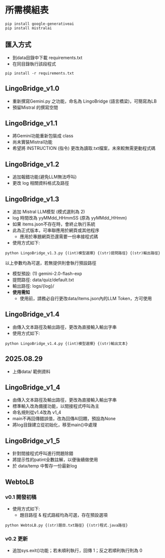 # 所需模組表
```
pip install google-generativeai
pip install mistralai
```

## 匯入方式
- 到data目錄中下載 requirements.txt
- 在同目錄執行該段程式
```
pip install -r requirements.txt
```

## LingoBridge_v1.0
- 重新撰寫Gemini.py 之功能，命名為 LingoBridge (語言橋梁)，可簡寫為LB
- 預留Mistral 的撰寫空間

## LingoBridge_v1.1
- 將Gemini功能重新包裝成 class
- 尚未實裝Mistral功能
- 希望將 INSTRUCTION (指令) 更改為讀取.txt檔案，未來較無需更動程式碼

## LingoBridge_v1.2
- 追加報錯功能(避免LLM無法呼叫)
- 更改 log 相關資料格式及路徑

## LingoBridge_v1.3
- 追加 Mistral LLM模型 (模式選則為 2)
- log 時間改為 yyMMdd_HHmmSS (原為 yyMMdd_HHmm)
- 如果 items.json不存在時，會終止執行系統
- 此為正式版本，可串聯應用於網頁或其他程序
  - 應用於專題網頁恐還需要一份串接程式碼
- 使用方式如下:
```
python LingoBridge_v1.3.py {(int)模型選擇} {(str)提問路徑} {(str)輸出路徑}
```
以上參數均為可選，若無提供則會執行預設路徑
- 模型預設: (1) gemini-2.0-flash-exp
- 提問路徑: data/quiz/default.txt
- 輸出路徑: logs/{log}/  
- **使用需知**
  - 使用前，請務必自行更改data/items.json內的LLM Token，方可使用

## LingoBridge_v1.4
- 由傳入文本路徑及輸出路徑，更改為直接輸入輸出字串
- 使用方式如下:
```
python LingoBridge_v1.4.py {(int)模型選擇} {(str)輸出文本}
```

## 2025.08.29
- 上傳data/ 範例資料

## LingoBridge_v1_4
- 由傳入文本路徑及輸出路徑，更改為直接輸入輸出字串
- 標準輸入改為備援功能，以間接程式呼叫為主
- 命名規則從v1.4改為 v1_4
- main不再回傳錯誤值，改為回傳AI回饋，預設為None
- 將log目錄建立從初始化，移至main()中處理

## LingoBridge_v1_5
- 針對間接程式呼叫進行問題除錯
- 將提示性的patint全數註解，以便後續做使用
- 於 data/temp 中暫存一份最新log

## WebtoLB
### v0.1 開發初稿
- 使用方式如下:
  - 題目路徑 & 程式路經均為可選，存在預設選項
```
python WebtoLB.py {(str)題目.txt路徑} {(str)程式.java路徑}
```

### v0.2 更新
- 追加sys.exit()功能；若未順利執行，回傳 1；反之若順利執行則為 0
